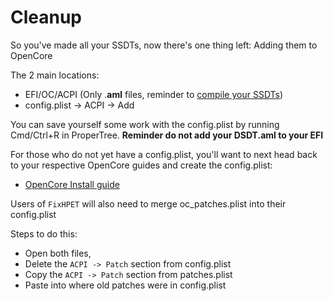 # Cleanup

So you've made all your SSDTs, now there's one thing left: Adding them to OpenCore

The 2 main locations:

* EFI/OC/ACPI (Only .**aml** files, reminder to [compile your SSDTs](/Manual/compile.md))
* config.plist -> ACPI -> Add

You can save yourself some work with the config.plist by running Cmd/Ctrl+R in ProperTree. **Reminder do not add your DSDT.aml to your EFI**

For those who do not yet have a config.plist, you'll want to next head back to your respective OpenCore guides and create the config.plist:

* [OpenCore Install guide](https://dortania.github.io/OpenCore-Install-Guide/)

Users of `FixHPET` will also need to merge oc_patches.plist into their config.plist

Steps to do this:

* Open both files,
* Delete the `ACPI -> Patch` section from config.plist
* Copy the `ACPI -> Patch` section from patches.plist
* Paste into where old patches were in config.plist
